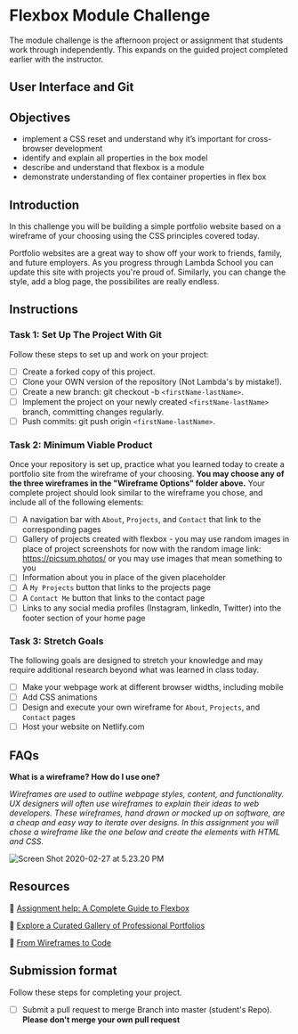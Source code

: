# Flexbox Module Challenge

The module challenge is the afternoon project or assignment that students work through independently. This expands on the guided project completed earlier with the instructor.

## User Interface and Git

## Objectives

- implement a CSS reset and understand why it’s important for cross-browser development
- identify and explain all properties in the box model
- describe and understand that flexbox is a module
- demonstrate understanding of flex container properties in flex box

## Introduction

In this challenge you will be building a simple portfolio website based on a wireframe of your choosing using the CSS principles covered today.

Portfolio websites are a great way to show off your work to friends, family, and future employers. As you progress through Lambda School you can update this site with projects you're proud of. Similarly, you can change the style, add a blog page, the possibilites are really endless.

## Instructions

### Task 1: Set Up The Project With Git

Follow these steps to set up and work on your project:

- [ ] Create a forked copy of this project.
- [ ] Clone your OWN version of the repository (Not Lambda's by mistake!).
- [ ] Create a new branch: git checkout -b `<firstName-lastName>`.
- [ ] Implement the project on your newly created `<firstName-lastName>` branch, committing changes regularly.
- [ ] Push commits: git push origin `<firstName-lastName>`.
 
### Task 2: Minimum Viable Product

Once your repository is set up, practice what you learned today to create a portfolio site from the wireframe of your choosing. **You may choose any of the three wireframes in the "Wireframe Options" folder above.** Your complete project should look similar to the wireframe you chose, and include all of the following elements:

- [ ]  A navigation bar with `About`, `Projects`, and `Contact` that link to the corresponding pages
- [ ]  Gallery of projects created with flexbox - you may use random images in place of project screenshots for now with the random image link: https://picsum.photos/ or you may use images that mean something to you
- [ ]  Information about you in place of the given placeholder
- [ ]  A `My Projects` button that links to the projects page
- [ ]  A `Contact Me` button that links to the contact page
- [ ]  Links to any social media profiles (Instagram, linkedIn, Twitter) into the footer section of your home page

### Task 3: Stretch Goals

The following goals are designed to stretch your knowledge and may require additional research beyond what was learned in class today.

- [ ] Make your webpage work at different browser widths, including mobile
- [ ] Add CSS animations
- [ ] Design and execute your own wireframe for `About`, `Projects`, and `Contact` pages
- [ ] Host your website on Netlify.com

## FAQs

**What is a wireframe? How do I use one?**

*Wireframes are used to outline webpage styles, content, and functionality. UX designers will often use wireframes to explain their ideas to web developers. These wireframes, hand drawn or mocked up on software, are a cheap and easy way to iterate over designs. In this assignment you will chose a wireframe like the one below and create the elements with HTML and CSS.*

![Screen Shot 2020-02-27 at 5.23.20 PM](https://i.imgur.com/b3riE65.png)

## Resources

👋 [Assignment help: A Complete Guide to Flexbox](https://css-tricks.com/snippets/css/a-guide-to-flexbox/)

👀 [Explore a Curated Gallery of Professional Portfolios](https://wpamelia.com/portfolio-websites/#webdev)

🌼 [From Wireframes to Code](https://www.uxmatters.com/mt/archives/2010/12/from-wireframes-to-code-part-i.php)

## Submission format

Follow these steps for completing your project.

- [ ] Submit a pull request to merge <firstName-lastName> Branch into master (student's  Repo). **Please don't merge your own pull request**

